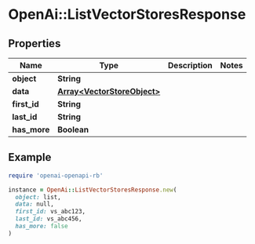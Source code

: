 # OpenAi::ListVectorStoresResponse

## Properties

| Name | Type | Description | Notes |
| ---- | ---- | ----------- | ----- |
| **object** | **String** |  |  |
| **data** | [**Array&lt;VectorStoreObject&gt;**](VectorStoreObject.md) |  |  |
| **first_id** | **String** |  |  |
| **last_id** | **String** |  |  |
| **has_more** | **Boolean** |  |  |

## Example

```ruby
require 'openai-openapi-rb'

instance = OpenAi::ListVectorStoresResponse.new(
  object: list,
  data: null,
  first_id: vs_abc123,
  last_id: vs_abc456,
  has_more: false
)
```

